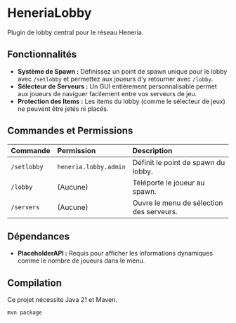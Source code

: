 # HeneriaLobby

Plugin de lobby central pour le réseau Heneria.

## Fonctionnalités

* **Système de Spawn :** Définissez un point de spawn unique pour le lobby avec `/setlobby` et permettez aux joueurs d'y retourner avec `/lobby`.
* **Sélecteur de Serveurs :** Un GUI entièrement personnalisable permet aux joueurs de naviguer facilement entre vos serveurs de jeu.
* **Protection des Items :** Les items du lobby (comme le sélecteur de jeux) ne peuvent être jetés ni placés.

## Commandes et Permissions

| Commande    | Permission            | Description                                |
| :---------- | :-------------------- | :----------------------------------------- |
| `/setlobby` | `heneria.lobby.admin` | Définit le point de spawn du lobby.        |
| `/lobby`    | (Aucune)              | Téléporte le joueur au spawn.              |
| `/servers`  | (Aucune)              | Ouvre le menu de sélection des serveurs.   |

## Dépendances

* **PlaceholderAPI :** Requis pour afficher les informations dynamiques comme le nombre de joueurs dans le menu.

## Compilation

Ce projet nécessite Java 21 et Maven.

```sh
mvn package
```
